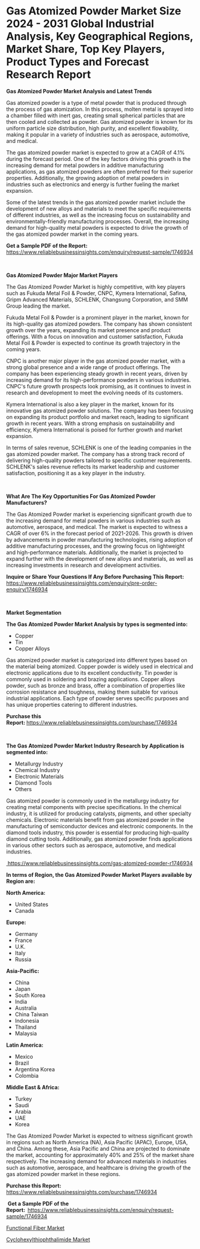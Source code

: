 <p><h1>Gas Atomized Powder Market Size 2024 - 2031 Global Industrial Analysis, Key Geographical Regions, Market Share, Top Key Players, Product Types and Forecast Research Report</h1></p><p><strong>Gas Atomized Powder Market Analysis and Latest Trends</strong></p>
<p><p>Gas atomized powder is a type of metal powder that is produced through the process of gas atomization. In this process, molten metal is sprayed into a chamber filled with inert gas, creating small spherical particles that are then cooled and collected as powder. Gas atomized powder is known for its uniform particle size distribution, high purity, and excellent flowability, making it popular in a variety of industries such as aerospace, automotive, and medical.</p><p>The gas atomized powder market is expected to grow at a CAGR of 4.1% during the forecast period. One of the key factors driving this growth is the increasing demand for metal powders in additive manufacturing applications, as gas atomized powders are often preferred for their superior properties. Additionally, the growing adoption of metal powders in industries such as electronics and energy is further fueling the market expansion.</p><p>Some of the latest trends in the gas atomized powder market include the development of new alloys and materials to meet the specific requirements of different industries, as well as the increasing focus on sustainability and environmentally-friendly manufacturing processes. Overall, the increasing demand for high-quality metal powders is expected to drive the growth of the gas atomized powder market in the coming years.</p></p>
<p><strong>Get a Sample PDF of the Report:&nbsp;</strong> <a href="https://www.reliablebusinessinsights.com/enquiry/request-sample/1746934">https://www.reliablebusinessinsights.com/enquiry/request-sample/1746934</a></p>
<p>&nbsp;</p>
<p><strong>Gas Atomized Powder Major Market Players</strong></p>
<p><p>The Gas Atomized Powder Market is highly competitive, with key players such as Fukuda Metal Foil & Powder, CNPC, Kymera International, Safina, Gripm Advanced Materials, SCHLENK, Changsung Corporation, and SMM Group leading the market. </p><p>Fukuda Metal Foil & Powder is a prominent player in the market, known for its high-quality gas atomized powders. The company has shown consistent growth over the years, expanding its market presence and product offerings. With a focus on innovation and customer satisfaction, Fukuda Metal Foil & Powder is expected to continue its growth trajectory in the coming years.</p><p>CNPC is another major player in the gas atomized powder market, with a strong global presence and a wide range of product offerings. The company has been experiencing steady growth in recent years, driven by increasing demand for its high-performance powders in various industries. CNPC's future growth prospects look promising, as it continues to invest in research and development to meet the evolving needs of its customers.</p><p>Kymera International is also a key player in the market, known for its innovative gas atomized powder solutions. The company has been focusing on expanding its product portfolio and market reach, leading to significant growth in recent years. With a strong emphasis on sustainability and efficiency, Kymera International is poised for further growth and market expansion.</p><p>In terms of sales revenue, SCHLENK is one of the leading companies in the gas atomized powder market. The company has a strong track record of delivering high-quality powders tailored to specific customer requirements. SCHLENK's sales revenue reflects its market leadership and customer satisfaction, positioning it as a key player in the industry.</p></p>
<p>&nbsp;</p>
<p><strong>What Are The Key Opportunities For Gas Atomized Powder Manufacturers?</strong></p>
<p><p>The Gas Atomized Powder market is experiencing significant growth due to the increasing demand for metal powders in various industries such as automotive, aerospace, and medical. The market is expected to witness a CAGR of over 6% in the forecast period of 2021-2026. This growth is driven by advancements in powder manufacturing technologies, rising adoption of additive manufacturing processes, and the growing focus on lightweight and high-performance materials. Additionally, the market is projected to expand further with the development of new alloys and materials, as well as increasing investments in research and development activities.</p></p>
<p><strong>Inquire or Share Your Questions If Any Before Purchasing This Report:</strong> <a href="https://www.reliablebusinessinsights.com/enquiry/pre-order-enquiry/1746934">https://www.reliablebusinessinsights.com/enquiry/pre-order-enquiry/1746934</a></p>
<p>&nbsp;</p>
<p><strong>Market Segmentation</strong></p>
<p><strong>The Gas Atomized Powder Market Analysis by types is segmented into:</strong></p>
<p><ul><li>Copper</li><li>Tin</li><li>Copper Alloys</li></ul></p>
<p><p>Gas atomized powder market is categorized into different types based on the material being atomized. Copper powder is widely used in electrical and electronic applications due to its excellent conductivity. Tin powder is commonly used in soldering and brazing applications. Copper alloys powder, such as bronze and brass, offer a combination of properties like corrosion resistance and toughness, making them suitable for various industrial applications. Each type of powder serves specific purposes and has unique properties catering to different industries.</p></p>
<p><strong>Purchase this Report:&nbsp;</strong><a href="https://www.reliablebusinessinsights.com/purchase/1746934">https://www.reliablebusinessinsights.com/purchase/1746934</a></p>
<p>&nbsp;</p>
<p><strong>The Gas Atomized Powder Market Industry Research by Application is segmented into:</strong></p>
<p><ul><li>Metallurgy Industry</li><li>Chemical Industry</li><li>Electronic Materials</li><li>Diamond Tools</li><li>Others</li></ul></p>
<p><p>Gas atomized powder is commonly used in the metallurgy industry for creating metal components with precise specifications. In the chemical industry, it is utilized for producing catalysts, pigments, and other specialty chemicals. Electronic materials benefit from gas atomized powder in the manufacturing of semiconductor devices and electronic components. In the diamond tools industry, this powder is essential for producing high-quality diamond cutting tools. Additionally, gas atomized powder finds applications in various other sectors such as aerospace, automotive, and medical industries.</p></p>
<p><a href="https://www.reliablebusinessinsights.com/gas-atomized-powder-r1746934">&nbsp;https://www.reliablebusinessinsights.com/gas-atomized-powder-r1746934</a></p>
<p><strong>In terms of Region, the Gas Atomized Powder Market Players available by Region are:</strong></p>
<p>
    <p> <strong> North America: </strong>
        <ul>
            <li>United States</li>
            <li>Canada</li>
        </ul>
        </p> 
    <p> <strong> Europe: </strong>
        <ul>
            <li>Germany</li>
            <li>France</li>
            <li>U.K.</li>
            <li>Italy</li>
            <li>Russia</li>
        </ul>
        </p> 
    <p> <strong> Asia-Pacific: </strong>
        <ul>
            <li>China</li>
            <li>Japan</li>
            <li>South Korea</li>
            <li>India</li>
            <li>Australia</li>
            <li>China Taiwan</li>
            <li>Indonesia</li>
            <li>Thailand</li>
            <li>Malaysia</li>
        </ul>
        </p> 
    <p> <strong> Latin America: </strong>
        <ul>
            <li>Mexico</li>
            <li>Brazil</li>
            <li>Argentina Korea</li>
            <li>Colombia</li>
        </ul>
        </p> 
    <p> <strong> Middle East & Africa: </strong>
        <ul>
            <li>Turkey</li>
            <li>Saudi</li>
            <li>Arabia</li>
            <li>UAE</li>
            <li>Korea</li>
        </ul>
    </p>
    </p>
<p><p>The Gas Atomized Powder Market is expected to witness significant growth in regions such as North America (NA), Asia Pacific (APAC), Europe, USA, and China. Among these, Asia Pacific and China are projected to dominate the market, accounting for approximately 40% and 25% of the market share respectively. The increasing demand for advanced materials in industries such as automotive, aerospace, and healthcare is driving the growth of the gas atomized powder market in these regions.</p></p>
<p><strong>Purchase this Report: </strong><a href="https://www.reliablebusinessinsights.com/purchase/1746934">https://www.reliablebusinessinsights.com/purchase/1746934</a></p>
<p>&nbsp;<strong>Get a Sample PDF of the Report:&nbsp;&nbsp;</strong><a href="https://www.reliablebusinessinsights.com/enquiry/request-sample/1746934">https://www.reliablebusinessinsights.com/enquiry/request-sample/1746934</a></p>
<p><strong></strong></p>
<p><p><a href="https://github.com/zolotuy145/Market-Research-Report-List-1/blob/main/functional-fiber-market.md">Functional Fiber Market</a></p><p><a href="https://github.com/Hunterico88/Market-Research-Report-List-1/blob/main/cyclohexylthiophthalimide-market.md">Cyclohexylthiophthalimide Market</a></p></p>